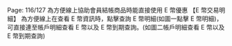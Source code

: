 Page: 116/127
為方便線上協助會員結帳商品時能直接使用 E 幣優惠
【E 幣交易明細】
為方便線上在查看 E 幣資訊時，點擊查詢 E 幣明細(如圖一點擊 E 幣明細)，可直接連至帳戶明細查看 E
幣以及 E 幣到期查詢。(如圖二帳戶明細查看 E 幣以及 E 幣到期查詢)
